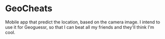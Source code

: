 # GeoCheats
Mobile app that predict the location, based on the camera image. I intend to use it for Geoguessr, so that I can beat all my friends and they'll think I'm cool.
